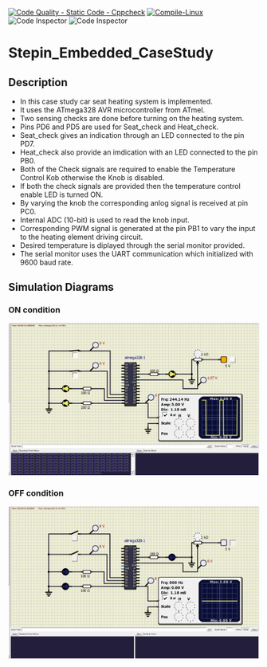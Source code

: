 [![Code Quality - Static Code - Cppcheck](https://github.com/GudimetlaSaiSatish/Stepin_Embedded_CaseStudy/actions/workflows/cppcheck.yml/badge.svg)](https://github.com/GudimetlaSaiSatish/Stepin_Embedded_CaseStudy/actions/workflows/cppcheck.yml)
[![Compile-Linux](https://github.com/GudimetlaSaiSatish/Stepin_Embedded_CaseStudy/actions/workflows/compile.yml/badge.svg)](https://github.com/GudimetlaSaiSatish/Stepin_Embedded_CaseStudy/actions/workflows/compile.yml)
![Code Inspector](https://www.code-inspector.com/project/28673/score/svg)
![Code Inspector](https://www.code-inspector.com/project/28673/status/svg)

# Stepin_Embedded_CaseStudy
## Description
- In this case study car seat heating system is implemented.
- It uses the ATmega328 AVR microcontroller from ATmel.
- Two sensing checks are done before turning on the heating system.
- Pins PD6 and PD5 are used for Seat_check and Heat_check.
- Seat_check gives an indication through an LED connected to the pin PD7.
- Heat_check also provide an imdication with an LED connected to the pin PB0.
- Both of the Check signals are required to enable the Temperature Control Kob otherwise the Knob is disabled.
- If both the check signals are provided then the temperature control enable LED is turned ON.
- By varying the knob the corresponding anlog signal is received at pin PC0.
- Internal ADC (10-bit) is used to read the knob input.
- Corresponding PWM signal is generated at the pin PB1 to vary the input to the heating element driving circuit.
- Desired temperature is diplayed through the serial monitor provided.
- The serial monitor uses the UART communication which initialized with 9600 baud rate.
## Simulation Diagrams
### ON condition
![ON](https://github.com/GudimetlaSaiSatish/Stepin_Embedded_CaseStudy/blob/main/2_Architecture/Final_ON.png)
### OFF condition
![OFF](https://github.com/GudimetlaSaiSatish/Stepin_Embedded_CaseStudy/blob/main/2_Architecture/Final_OFF.png)
